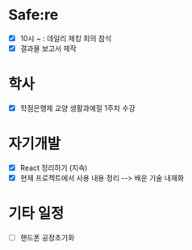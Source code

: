 # Safe:re

- [x] 10시 ~ : 데일리 체킹 회의 참석
- [x] 결과물 보고서 제작

# 학사

- [X] 학점은행제 교양 생활과예절 1주차 수강

# 자기개발

- [x] React 정리하기 (지속)
- [x] 현재 프로젝트에서 사용 내용 정리
  --> 배운 기술 내재화 
  
# 기타 일정

- [ ] 핸드폰 공장초기화
